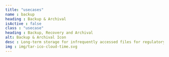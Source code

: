 ```yaml
---
title: "usecases"
name : backup
heading : Backup & Archival
isActive : false
class : "usecase"
heading : Backup, Recovery and Archival
alt: Backup & Archival Icon
desc : Long-term storage for infrequently accessed files for regulatory compliance, disaster recover, or archival purposes.
img : img/tar-ico-cloud-time.svg
---
```

